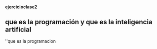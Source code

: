 #### ejercicioclase2

## que es la programación y que es la inteligencia artificial

''que es la programacion

